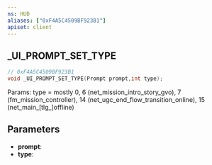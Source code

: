 ```yaml
---
ns: HUD
aliases: ["0xF4A5C4509BF923B1"]
apiset: client
---
```

## _UI_PROMPT_SET_TYPE

```c
// 0xF4A5C4509BF923B1
void _UI_PROMPT_SET_TYPE(Prompt prompt,int type);
```

Params: type = mostly 0, 6 (net_mission_intro_story_gvo), 7 (fm_mission_controller), 14 (net_ugc_end_flow_transition_online), 15 (net_main_[tlg_]offline)

## Parameters
* **prompt**:
* **type**: